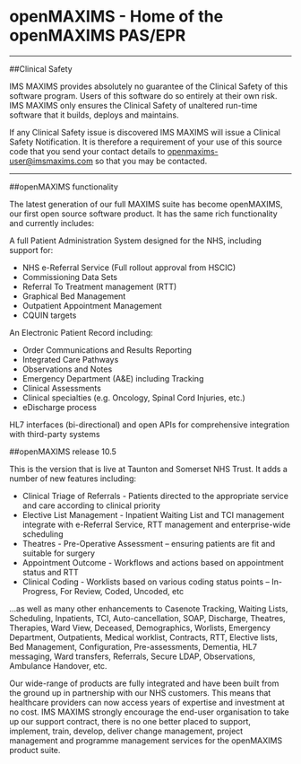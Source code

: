 openMAXIMS - Home of the openMAXIMS PAS/EPR
=============================================

---
##Clinical Safety

IMS MAXIMS provides absolutely no guarantee of the Clinical Safety of this software program.  Users of this software do so entirely at their own risk. IMS MAXIMS only ensures the Clinical Safety of unaltered run-time software that it builds, deploys and maintains.

If any Clinical Safety issue is discovered IMS MAXIMS will issue a Clinical Safety Notification.  It is therefore a requirement of your use of this source code that you send your contact details to openmaxims-user@imsmaxims.com so that you may be contacted.

---

##openMAXIMS functionality

The latest generation of our full MAXIMS suite has become openMAXIMS, our first open source software product. It has the same rich functionality and currently includes:

A full Patient Administration System designed for the NHS, including support for:

*  NHS e-Referral Service (Full rollout approval from HSCIC)
*  Commissioning Data Sets
*  Referral To Treatment management (RTT)
*  Graphical Bed Management
*  Outpatient Appointment Management
*  CQUIN targets


An Electronic Patient Record including:

*  Order Communications and Results Reporting
*  Integrated Care Pathways
*  Observations and Notes
*  Emergency Department (A&E) including Tracking
*  Clinical Assessments
*  Clinical specialties (e.g. Oncology, Spinal Cord Injuries, etc.)
*  eDischarge process


HL7 interfaces (bi-directional) and open APIs for comprehensive integration with third-party systems

##openMAXIMS release 10.5

This is the version that is live at Taunton and Somerset NHS Trust.  It adds a number of new features including:

*  Clinical Triage of Referrals - Patients directed to the appropriate service and care according to clinical priority
*  Elective List Management - Inpatient Waiting List and TCI management integrate with e-Referral Service, RTT management and enterprise-wide scheduling
*  Theatres - Pre-Operative Assessment – ensuring patients are fit and suitable for surgery
*  Appointment Outcome - Workflows and actions based on appointment status and RTT
*  Clinical Coding - Worklists based on various coding status points – In-Progress, For Review, Coded, Uncoded, etc

...as well as many other enhancements to Casenote Tracking, Waiting Lists, Scheduling, Inpatients, TCI, Auto-cancellation, SOAP, Discharge, Theatres, Therapies, Ward View, Deceased, Demographics, Worlists, Emergency Department, Outpatients, Medical worklist, Contracts, RTT, Elective lists, Bed Management, Configuration, Pre-assessments, Dementia, HL7 messaging, Ward transfers, Referrals, Secure LDAP, Observations, Ambulance Handover, etc.


Our wide-range of products are fully integrated and have been built from the ground up in partnership with our NHS customers. This means that healthcare providers can now access years of expertise and investment at no cost. IMS MAXIMS strongly encourage the end-user organisation to take up our support contract, there is no one better placed to support, implement, train, develop, deliver change management, project management and programme management services for the openMAXIMS product suite.


